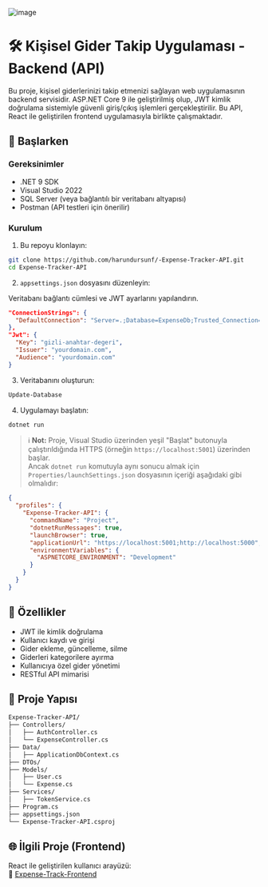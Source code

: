 
![image](https://github.com/user-attachments/assets/6c7fa298-f9bd-4132-9424-cbe8cdc79e5e)

# 🛠️ Kişisel Gider Takip Uygulaması - Backend (API)

Bu proje, kişisel giderlerinizi takip etmenizi sağlayan web uygulamasının backend servisidir.
ASP.NET Core 9 ile geliştirilmiş olup, JWT kimlik doğrulama sistemiyle güvenli giriş/çıkış işlemleri gerçekleştirilir.
Bu API, React ile geliştirilen frontend uygulamasıyla birlikte çalışmaktadır.

## 🚀 Başlarken

### Gereksinimler

- .NET 9 SDK  
- Visual Studio 2022
- SQL Server (veya bağlantılı bir veritabanı altyapısı)  
- Postman (API testleri için önerilir)

### Kurulum

1. Bu repoyu klonlayın:

```bash
git clone https://github.com/harundursunf/-Expense-Tracker-API.git
cd Expense-Tracker-API
```

2. `appsettings.json` dosyasını düzenleyin:

Veritabanı bağlantı cümlesi ve JWT ayarlarını yapılandırın.

```json
"ConnectionStrings": {
  "DefaultConnection": "Server=.;Database=ExpenseDb;Trusted_Connection=True;"
},
"Jwt": {
  "Key": "gizli-anahtar-degeri",
  "Issuer": "yourdomain.com",
  "Audience": "yourdomain.com"
}
```

3. Veritabanını oluşturun:

```bash
Update-Database
```

4. Uygulamayı başlatın:

```bash
dotnet run
```

> ℹ️ **Not:** Proje, Visual Studio üzerinden yeşil "Başlat" butonuyla çalıştırıldığında HTTPS (örneğin `https://localhost:5001`) üzerinden başlar.  
> Ancak `dotnet run` komutuyla aynı sonucu almak için `Properties/launchSettings.json` dosyasının içeriği aşağıdaki gibi olmalıdır:

```json
{
  "profiles": {
    "Expense-Tracker-API": {
      "commandName": "Project",
      "dotnetRunMessages": true,
      "launchBrowser": true,
      "applicationUrl": "https://localhost:5001;http://localhost:5000",
      "environmentVariables": {
        "ASPNETCORE_ENVIRONMENT": "Development"
      }
    }
  }
}
```

## 📌 Özellikler

- JWT ile kimlik doğrulama  
- Kullanıcı kaydı ve girişi  
- Gider ekleme, güncelleme, silme  
- Giderleri kategorilere ayırma  
- Kullanıcıya özel gider yönetimi  
- RESTful API mimarisi  

## 📁 Proje Yapısı

```bash
Expense-Tracker-API/
├── Controllers/
│   ├── AuthController.cs
│   └── ExpenseController.cs
├── Data/
│   ├── ApplicationDbContext.cs
├── DTOs/
├── Models/
│   ├── User.cs
│   └── Expense.cs
├── Services/
│   ├── TokenService.cs
├── Program.cs
├── appsettings.json
└── Expense-Tracker-API.csproj
```

## 🌐 İlgili Proje (Frontend)

React ile geliştirilen kullanıcı arayüzü:  
🔗 [Expense-Track-Frontend](https://github.com/harundursunf/Expense-Track-Frontend)

